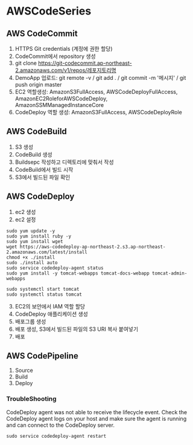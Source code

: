 # AWSCodeSeries
## AWS CodeCommit
1. HTTPS Git credentials (계정에 권한 할당)
2. CodeCommit에서 repository 생성
3. git clone https://git-codecommit.ap-northeast-2.amazonaws.com/v1/repos/레포지토리명
4. DemoApp 업로드: git remote -v / git add . / git commit -m '메시지' / git push origin master
5. EC2 역할생성: AmazonS3FullAccess, AWSCodeDeployFullAccess, AmazonEC2RoleforAWSCodeDeploy, AmazonSSMManagedInstanceCore
6. CodeDeploy 역할 생성: AmazonS3FullAccess, AWSCodeDeployRole
## AWS CodeBuild 
1. S3 생성
2. CodeBuild 생성
3. Buildsepc 작성하고 디렉토리에 맞춰서 작성
4. CodeBuild에서 빌드 시작
5. S3에서 빌드된 파일 확인
## AWS CodeDeploy 
1. ec2 생성
2. ec2 설정 
```
sudo yum update -y
sudo yum install ruby -y
sudo yum install wget
wget https://aws-codedeploy-ap-northeast-2.s3.ap-northeast-2.amazonaws.com/latest/install
chmod +x ./install
sudo ./install auto
sudo service codedeploy-agent status
sudo yum install -y tomcat-webapps tomcat-docs-webapp tomcat-admin-webapps
```

```
sudo systemctl start tomcat
sudo systemctl status tomcat
```
3. EC2의 보안에서 IAM 역할 할당
4. CodeDeploy 애플리케이션 생성
5. 배포그룹 생성
6. 배포 생성, S3에서 빌드된 파일의 S3 URI 복사 붙여넣기
7. 배포
## AWS CodePipeline
1. Source
2. Build
3. Deploy

### TroubleShooting
CodeDeploy agent was not able to receive the lifecycle event. Check the CodeDeploy agent logs on your host and make sure the agent is running and can connect to the CodeDeploy server.

```
sudo service codedeploy-agent restart
```
